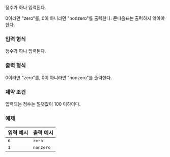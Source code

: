 정수가 하나 입력된다.

0이라면 "zero"를, 0이 아니라면 "nonzero"를 출력한다. 큰따옴표는 출력하지 않아야 한다.

### 입력 형식

정수가 하나 입력된다.

### 출력 형식

0이라면 "zero"를, 0이 아니라면 "nonzero"를 출력한다.

### 제약 조건

입력되는 정수는 절댓값이 100 이하이다.

### 예제

<table class="table table-condensed table-bordered " id="examples_table">
	<thead>
		<tr>
			<th class="col-lg-6 col-md-6 col-sm-6">입력 예시</th>
			<th class="col-lg-6 col-md-6 col-sm-6">출력 예시</th>
		</tr>
	</thead>
	<tbody>
		<tr>
        	<td><samp>0</samp></td>
            <td><samp>zero</samp></td>
        </tr>
		<tr>
        	<td><samp>1</samp></td>
            <td><samp>nonzero</samp></td>
        </tr>
    </tbody>
</table>